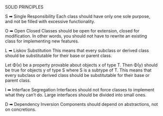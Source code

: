 SOLID PRINCIPLES

S ➡ Single Responsibility
Each class should have only one sole purpose, and not be filled with excessive functionality.

O ➡ Open Closed
Classes should be open for extension, closed for modification. In other words, you should not have to rewrite an existing class for implementing new features.

L ➡ Liskov Substitution
This means that every subclass or derived class should be substitutable for their base or parent class.

Let Φ(x) be a property provable about objects x of type T. Then Φ(y) should be true for objects y of type S where S is a subtype of T. This means that every subclass or derived class should be substitutable for their base or parent class.

I ➡ Interface Segregation
Interfaces should not force classes to implement what they can’t do. Large interfaces should be divided into small ones.

D ➡ Dependency Inversion
Components should depend on abstractions, not on concretions.
